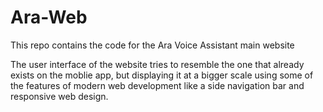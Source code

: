 # Ara-Web
 This repo contains the code for the Ara Voice Assistant main website

 The user interface of the website tries to resemble the one that already exists on the moblie app, but displaying it at a bigger scale using some of the features of modern web development like a side navigation bar and responsive web design.
